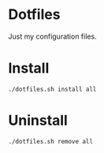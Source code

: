 # Dotfiles
Just my configuration files.

# Install
```
./dotfiles.sh install all
```

# Uninstall
```
./dotfiles.sh remove all
```

